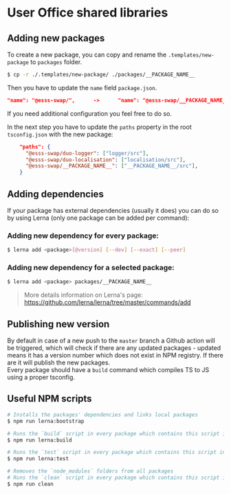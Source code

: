 # User Office shared libraries

## Adding new packages

To create a new package, you can copy and rename the `.templates/new-package` to `packages` folder.

```bash
$ cp -r ./.templates/new-package/ ./packages/__PACKAGE_NAME__
```

Then you have to update the `name` field `package.json`.

```json
"name": "@esss-swap/",      ->      "name": "@esss-swap/__PACKAGE_NAME__",
```

If you need additional configuration you feel free to do so.

In the next step you have to update the `paths` property in the root `tsconfig.json` with the new package:

```json
    "paths": {
      "@esss-swap/duo-logger": ["logger/src"],
      "@esss-swap/duo-localisation": ["localisation/src"],
      "@esss-swap/__PACKAGE_NAME__": ["__PACKAGE_NAME__/src"],
    }
```

## Adding dependencies

If your package has external dependencies (usually it does) you can do so by using Lerna (only one package can be added per command):

### Adding new dependency for every package:

```bash
$ lerna add <package>[@version] [--dev] [--exact] [--peer]
```

### Adding new dependency for a selected package:

```bash
$ lerna add <package> packages/__PACKAGE_NAME__
```

> More details information on Lerna's page: https://github.com/lerna/lerna/tree/master/commands/add

## Publishing new version

By default in case of a new push to the `master` branch a Github action will be triggered, which will check if there are any updated packages - updated means it has a version number which does not exist in NPM registry. If there are it will publish the new packages. \
Every package should have a `build` command which compiles TS to JS using a proper tsconfig.

## Useful NPM scripts

```bash
# Installs the packages' dependencies and links local packages
$ npm run lerna:bootstrap

# Runs the `build` script in every package which contains this script in its `package.json`
$ npm run lerna:build

# Runs the `test` script in every package which contains this script in its `package.json`
$ npm run lerna:test

# Removes the `node_modules` folders from all packages
# Runs the `clean` script in every package which contains this script in its `package.json`
$ npm run clean
```

